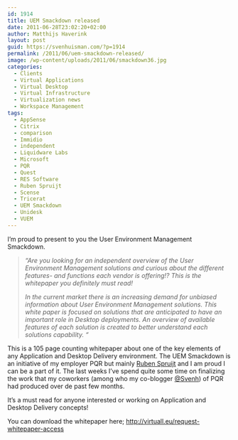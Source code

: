 ```yaml
---
id: 1914
title: UEM Smackdown released
date: 2011-06-28T23:02:20+02:00
author: Matthijs Haverink
layout: post
guid: https://svenhuisman.com/?p=1914
permalink: /2011/06/uem-smackdown-released/
image: /wp-content/uploads/2011/06/smackdown36.jpg
categories:
  - Clients
  - Virtual Applications
  - Virtual Desktop
  - Virtual Infrastructure
  - Virtualization news
  - Workspace Management
tags:
  - AppSense
  - Citrix
  - comparison
  - Immidio
  - independent
  - Liquidware Labs
  - Microsoft
  - PQR
  - Quest
  - RES Software
  - Ruben Spruijt
  - Scense
  - Tricerat
  - UEM Smackdown
  - Unidesk
  - VUEM
---
```

I&#8217;m proud to present to you the User Environment Management Smackdown.

> _&#8220;Are you looking for an independent overview of the User Environment Management solutions and curious about the different features- and functions each vendor is offering!? This is the whitepaper you definitely must read!_
> 
> _In the current market there is an increasing demand for unbiased information about User Environment Management solutions. This white paper is focused on solutions that are anticipated to have an important role in Desktop deployments. An overview of available features of each solution is created to better understand each solutions capability. &#8220;<!--more-->_

This is a 105 page counting whitepaper about one of the key elements of any Application and Desktop Delivery environment. The UEM Smackdown is an initiative of my employer PQR but mainly <a title="Ruben @ Twitter" href="http://twitter.com/rspruijt" target="_blank">Ruben Spruijt</a> and I am proud I can be a part of it. The last weeks I&#8217;ve spend quite some time on finalizing the work that my coworkers (among who my co-blogger <a href="http://twitter.com/svenh" target="_blank">@Svenh</a>) of PQR had produced over de past few months.

It&#8217;s a must read for anyone interested or working on Application and Desktop Delivery concepts!

You can download the whitepaper here; <a href="http://virtuall.eu/request-whitepaper-access" target="_blank">http://virtuall.eu/request-whitepaper-access</a>